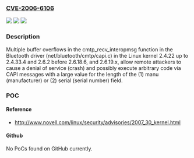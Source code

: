 ### [CVE-2006-6106](https://cve.mitre.org/cgi-bin/cvename.cgi?name=CVE-2006-6106)
![](https://img.shields.io/static/v1?label=Product&message=n%2Fa&color=blue)
![](https://img.shields.io/static/v1?label=Version&message=n%2Fa&color=blue)
![](https://img.shields.io/static/v1?label=Vulnerability&message=n%2Fa&color=brighgreen)

### Description

Multiple buffer overflows in the cmtp_recv_interopmsg function in the Bluetooth driver (net/bluetooth/cmtp/capi.c) in the Linux kernel 2.4.22 up to 2.4.33.4 and 2.6.2 before 2.6.18.6, and 2.6.19.x, allow remote attackers to cause a denial of service (crash) and possibly execute arbitrary code via CAPI messages with a large value for the length of the (1) manu (manufacturer) or (2) serial (serial number) field.

### POC

#### Reference
- http://www.novell.com/linux/security/advisories/2007_30_kernel.html

#### Github
No PoCs found on GitHub currently.

